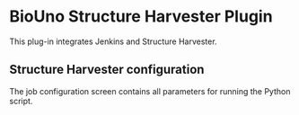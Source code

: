 # BioUno Structure Harvester Plugin

This plug-in integrates Jenkins and Structure Harvester.

## Structure Harvester configuration

The job configuration screen contains all parameters for running the Python 
script.  

